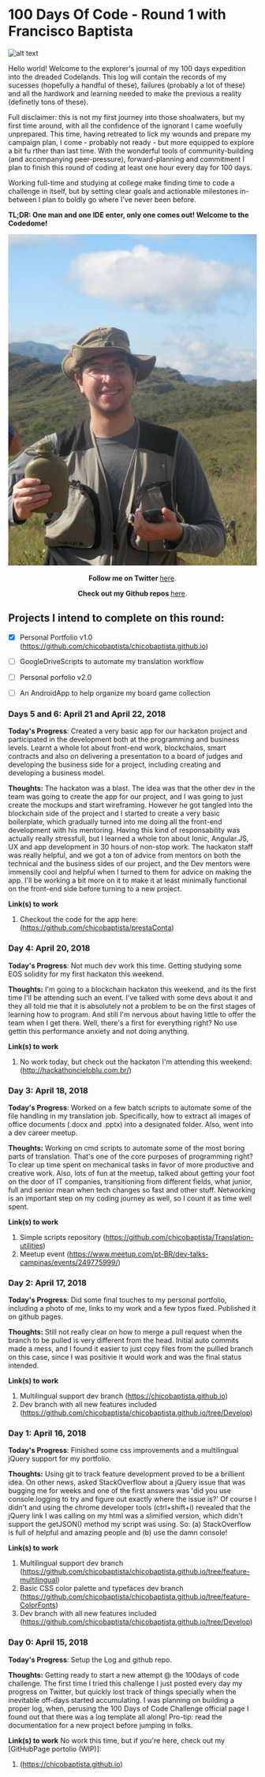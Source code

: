 # 100 Days Of Code - Round 1 with Francisco Baptista

![alt text](computer-map.jpg "Coding Expedition!")


Hello world! Welcome to the explorer's journal of my 100 days expedition into the dreaded Codelands. This log will contain the records of my sucesses (hopefully a handful of these), failures (probably a lot of these) and all the hardwork and learning needed to make the previous a reality (definetly tons of these).

Full disclaimer: this is not my first journey into those shoalwaters, but my first time around, with all the confidence of the ignorant I came woefully unprepared. This time, having retreated to lick my wounds and prepare my campaign plan, I come - probably not ready - but more equipped to explore a bit fu 	rther than last time.
With the wonderful tools of community-building (and accompanying peer-pressure), forward-planning and commitment I plan to finish this round of coding at least one hour every day for 100 days.

Working full-time and studying at college make finding time to code a challenge in itself, but by setting clear goals and actionable milestones in-between I plan to boldly go where I've never been before.

**TL;DR: One man and one IDE enter, only one comes out! Welcome to the Codedome!** 

![alt text](ID_ChikoBiologo.jpg "Coding Expedition!! \o/")

<p align="center"><b>Follow me on Twitter </b><a href="http://www.twitter.com/">here</a>.</p>

<p align="center"><b>Check out my Github repos </b><a href="https://github.com/chicobaptista">here</a>.</p>

## Projects I intend to complete on this round:

- [x] Personal Portfolio v1.0 (https://github.com/chicobaptista/chicobaptista.github.io)
- [ ] GoogleDriveScripts to automate my translation workflow
- [ ] Personal porfolio v2.0
- [ ] An AndroidApp to help organize my board game collection


### Days 5 and 6: April 21 and April 22, 2018

**Today's Progress**: Created a very basic app for our hackaton project and participated in the development both at the programming and business levels. Learnt a whole lot about front-end work, blockchains, smart contracts and also on delivering a presentation to a board of judges and developing the business side for a project, including creating and developing a business model.

**Thoughts:** The hackaton was a blast. The idea was that the other dev in the team was going to create the app for our project, and I was going to just create the mockups and start wireframing. However he got tangled into the blockchain side of the project and I started to create a very basic boilerplate, which gradually turned into me doing all the front-end development with his mentoring. Having this kind of responsability was actually really stressfull, but I learned a whole ton about Ionic, Angular.JS, UX and app development in 30 hours of non-stop work. The hackaton staff was really helpful, and we got a ton of advice from mentors on both the technical and the business sides of our project, and the Dev mentors were immensily cool and helpful when I turned to them for advice on making the app. I'll be working a bit more on it to make it at least minimally functional on the front-end side before turning to a new project.


**Link(s) to work** 
1. Checkout the code for the app here: (https://github.com/chicobaptista/prestaConta)


### Day 4: April 20, 2018

**Today's Progress**: Not much dev work this time. Getting studying some EOS solidity for my first hackaton this weekend.

**Thoughts:** I'm going to a blockchain hackaton this weekend, and its the first time I'll be attending  such an event. I've talked with some devs about it and they all told me that it is absolutely not a problem to be on the first stages of learning how to program. And still I'm nervous about having little to offer the team when I get there. Well, there's a first for everything right? No use gettin this performance anxiety and not doing anything.


**Link(s) to work** 
1. No work today, but check out the hackaton I'm attending this weekend: (http://hackathoncieloblu.com.br/)


### Day 3: April 18, 2018

**Today's Progress**: Worked on a few batch scripts to automate some of the file handling in my translation job. Specifically, how to extract all images of office documents (.docx and .pptx) into a designated folder. Also, went into a dev career meetup.

**Thoughts:** Working on cmd scripts to automate some of the most boring parts of translation. That's one of the core purposes of programming right? To clear up time spent on mechanical tasks in favor of more productive and creative work. Also, lots of fun at the meetup, talked about getting your foot on the door of IT companies, transitioning from different fields, what junior, full and senior mean when tech changes so fast and other stuff. Networking is an important step on my coding journey as well, so I count it as time well spent.


**Link(s) to work** 
1. Simple scripts repository (https://github.com/chicobaptista/Translation-utilities)
2. Meetup event (https://www.meetup.com/pt-BR/dev-talks-campinas/events/249775999/)


### Day 2: April 17, 2018

**Today's Progress**: Did some final touches to my personal portfolio, including a photo of me, links to my work and a few typos fixed. Published it on github pages.

**Thoughts:** Still not really clear on how to merge a pull request when the branch to be pulled is very different from the head. Initial auto commits made a mess, and I found it easier to just copy files from the pullled branch on this case, since I was positivie it would work and was the final status intended.

**Link(s) to work** 
1. Multilingual support dev branch (https://chicobaptista.github.io)
2. Dev branch with all new features included (https://github.com/chicobaptista/chicobaptista.github.io/tree/Develop)


### Day 1: April 16, 2018

**Today's Progress**: Finished some css improvements and a multilingual jQuery support for my portfolio.

**Thoughts:** Using git to track feature development proved to be a brillient idea. On other news, asked StackOverflow about a jQuery issue that was bugging me for weeks and one of the first answers was 'did you use console.logging to try and figure out exactly where the issue is?' Of course I didn't and using the chrome developer tools (ctrl+shift+i) revealed that the jQuery link I was calling on my html was a slimified version, which didn't support the getJSON() method my script was using. So: (a) StackOverflow is full of helpful and amazing people and (b) use the damn console!

**Link(s) to work** 
1. Multilingual support dev branch (https://github.com/chicobaptista/chicobaptista.github.io/tree/feature-multilingual)
2. Basic CSS color palette and typefaces dev branch (https://github.com/chicobaptista/chicobaptista.github.io/tree/feature-ColorFonts)
3. Dev branch with all new features included (https://github.com/chicobaptista/chicobaptista.github.io/tree/Develop)


### Day 0: April 15, 2018

**Today's Progress**: Setup the Log and github repo.

**Thoughts:** Getting ready to start a new attempt @ the 100days of code challenge. The first time I tried this challenge I just posted every day my progress on Twitter, but quickly lost track of things specially when the inevitable off-days started accumulating. I was planning on building a proper log, when, perusing the 100 Days of Code Challenge official page I found out that there was a log template all along! Pro-tip: read the documentation for a new project before jumping in folks.

**Link(s) to work** 
No work this time, but if you're here, check out my [GitHubPage portolio (WIP)]:
1. (https://chicobaptista.github.io)